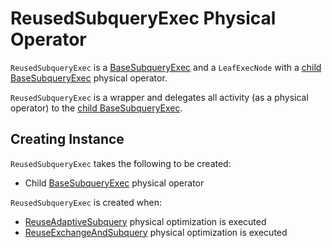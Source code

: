 # ReusedSubqueryExec Physical Operator

`ReusedSubqueryExec` is a [BaseSubqueryExec](BaseSubqueryExec.md) and a `LeafExecNode` with a [child BaseSubqueryExec](#child) physical operator.

`ReusedSubqueryExec` is a wrapper and delegates all activity (as a physical operator) to the [child BaseSubqueryExec](#child).

## Creating Instance

`ReusedSubqueryExec` takes the following to be created:

* <span id="child"> Child [BaseSubqueryExec](BaseSubqueryExec.md) physical operator

`ReusedSubqueryExec` is created when:

* [ReuseAdaptiveSubquery](../physical-optimizations/ReuseAdaptiveSubquery.md) physical optimization is executed
* [ReuseExchangeAndSubquery](../physical-optimizations/ReuseExchangeAndSubquery.md) physical optimization is executed
